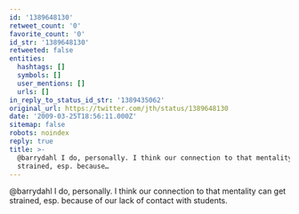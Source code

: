 ```yaml
---
id: '1389648130'
retweet_count: '0'
favorite_count: '0'
id_str: '1389648130'
retweeted: false
entities:
  hashtags: []
  symbols: []
  user_mentions: []
  urls: []
in_reply_to_status_id_str: '1389435062'
original_url: https://twitter.com/jth/status/1389648130
date: '2009-03-25T18:56:11.000Z'
sitemap: false
robots: noindex
reply: true
title: >-
  @barrydahl I do, personally. I think our connection to that mentality can get
  strained, esp. because…
---
```


@barrydahl I do, personally. I think our connection to that mentality can get strained, esp. because of our lack of contact with students.